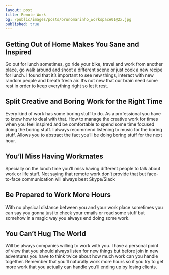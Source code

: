 ```yaml
---
layout: post
title: Remote Work
bg: /public/images/posts/brunomarinho_workspace01@2x.jpg
published: true
---
```



## Getting Out of Home Makes You Sane and Inspired
Go out for lunch sometimes, go ride your bike, travel and work from another place, go walk around and shoot a different scene or just cook a new recipe for lunch. I found that it’s important to see new things, interact with new random people and breath fresh air. It’s not new that our brain need some rest in order to keep everything right so let it rest.

## Split Creative and Boring Work for the Right Time
Every kind of work has some boring stuff to do. As a professional you have to know how to deal with that. How to manage the creative work for times when you feel inspired and be comfortable to spend some time focused doing the boring stuff. I always recommend listening to music for the boring stuff. Allows you to abstract the fact you’ll be doing boring stuff for the next hour.

## You’ll Miss Having Workmates
Specially on the lunch time you’ll miss having different people to talk about work or life stuff. Not saying that remote work don’t provide that but face-to-face communication will always beat Skype/Slack

## Be Prepared to Work More Hours
With no physical distance between you and your work place sometimes you can say you gonna just to check your emails or read some stuff but somehow in a magic way you always end doing some work.

## You Can’t Hug The World
Will be always companies willing to work with you. I have a personal point of view that you should always listen for new things but before join in new adventures you have to think twice about how much work can you handle together. Remember that you’ll naturally work more hours so if you try to get more work that you actually can handle you’ll ending up by losing clients.


